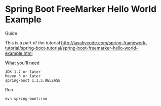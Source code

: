 # Spring Boot FreeMarker Hello World Example

Guide

This is a part of the tutorial http://javabycode.com/spring-framework-tutorial/spring-boot-tutorial/spring-boot-freemarker-hello-world-example.html

What you'll need

    JDK 1.7 or later
    Maven 3 or later
    spring-boot 1.3.5.RELEASE


Run

    mvn spring-boot:run
